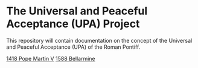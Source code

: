 # The Universal and Peaceful Acceptance (UPA) Project

This repository will contain documentation on the concept of the Universal and Peaceful Acceptance (UPA) of the Roman Pontiff.

[1418 Pope Martin V](https://github.com/TreadingTheTiber/UPA/tree/main/1418%20Pope%20Martin%20V)
[1588 Bellarmine](https://github.com/TreadingTheTiber/UPA/tree/main/1588%20Bellarmine)
